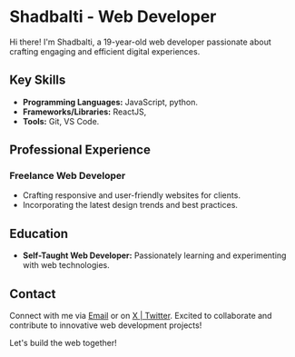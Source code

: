 # Shadbalti - Web Developer

Hi there! I'm Shadbalti, a 19-year-old web developer passionate about crafting engaging and efficient digital experiences.

## Key Skills

- **Programming Languages:**  JavaScript, python.
- **Frameworks/Libraries:** ReactJS,
- **Tools:** Git, VS Code.

## Professional Experience

### Freelance Web Developer

- Crafting responsive and user-friendly websites for clients.
- Incorporating the latest design trends and best practices.

## Education

- **Self-Taught Web Developer:** Passionately learning and experimenting with web technologies.

## Contact

Connect with me via [Email](shadbalti2@email.com) or on [X | Twitter](https://www.twitter.com/shadbalti). Excited to collaborate and contribute to innovative web development projects!

Let's build the web together!
